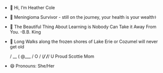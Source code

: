 - 👋 Hi, I’m Heather Cole
- 🧠 Meningioma Survivor - still on the journey, your health is your wealth⚕️
- 🌱 The Beautiful Thing About Learning is Nobody Can Take it Away From You. -B.B. King
- 💞️ Long Walks along the frozen shores of Lake Erie or Cozumel will never get old

     / \__
 (    @\___
 /         O
/   (_____/
/_____/   U
 Proud Scottie Mom
- 😄 Pronouns: She/Her
<!---
HeatherHOC/HeatherHOC is a ✨ special ✨ repository because its `README.md` (this file) appears on your GitHub profile.
You can click the Preview link to take a look at your changes.
--->
